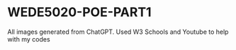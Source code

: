 # WEDE5020-POE-PART1
All images generated from ChatGPT.
Used W3 Schools and Youtube to help with my codes 